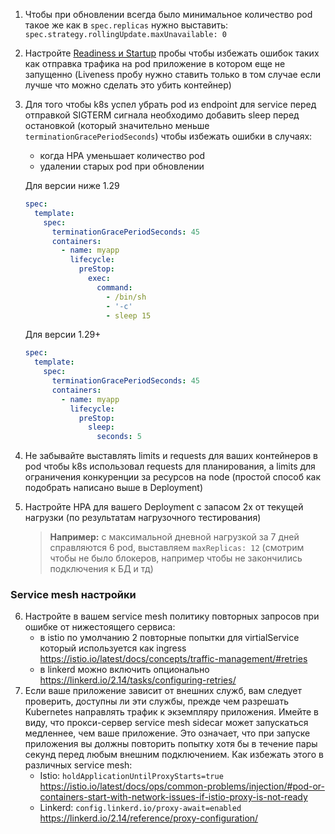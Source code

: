 1. Чтобы при обновлении всегда было минимальное количество pod такое же как в `spec.replicas` нужно выставить: `spec.strategy.rollingUpdate.maxUnavailable: 0`
2. Настройте [Readiness и Startup](https://kubernetes.io/docs/tasks/configure-pod-container/configure-liveness-readiness-startup-probes/) пробы чтобы избежать ошибок таких как отправка трафика на pod приложение в котором еще не запущенно (Liveness пробу нужно ставить только в том случае если лучше что можно сделать это убить контейнер)
3. Для того чтобы k8s успел убрать pod из endpoint для service перед отправкой SIGTERM сигнала необходимо добавить sleep перед остановкой (который значительно меньше `terminationGracePeriodSeconds`) чтобы избежать ошибки в случаях:
   - когда HPA уменьшает количество pod 
   - удалении старых pod при обновлении

   Для версии ниже 1.29
    ```yaml
    spec:
      template:
        spec:
          terminationGracePeriodSeconds: 45
          containers:
            - name: myapp
              lifecycle:
                preStop:
                  exec:
                    command:
                      - /bin/sh
                      - '-c'
                      - sleep 15
    ```
    Для версии 1.29+
    ```yaml
    spec:
      template:
        spec:
          terminationGracePeriodSeconds: 45
          containers:
            - name: myapp
              lifecycle:
                preStop:
                  sleep:
                    seconds: 5
    ```
5. Не забывайте выставлять limits и requests для ваших контейнеров в pod чтобы k8s использовал requests для планирования, а limits для ограничения конкуренции за ресурсов на node (простой способ как подобрать написано выше в Deployment) 
6. Настройте HPA для вашего Deployment с запасом 2х от текущей нагрузки (по результатам нагрузочного тестирования)
   > **Например:** с максимальной дневной нагрузкой за 7 дней справляются 6 pod, выставляем `maxReplicas: 12` (смотрим чтобы не было блокеров, например чтобы не закончились подключения к БД и тд)

### Service mesh настройки

6. Настройте в вашем service mesh политику повторных запросов при ошибке от нижестоящего сервиса:
   - в istio по умолчанию 2 повторные попытки для virtialService который используется как ingress https://istio.io/latest/docs/concepts/traffic-management/#retries
   - в linkerd можно включить опционально https://linkerd.io/2.14/tasks/configuring-retries/
8. Если ваше приложение зависит от внешних служб, вам следует проверить, доступны ли эти службы, прежде чем разрешать Kubernetes направлять трафик к экземпляру приложения. Имейте в виду, что прокси-сервер service mesh sidecar может запускаться медленнее, чем ваше приложение. Это означает, что при запуске приложения вы должны повторить попытку хотя бы в течение пары секунд перед любым внешним подключением. Как избежать этого в различных service mesh:
   - Istio: `holdApplicationUntilProxyStarts=true` https://istio.io/latest/docs/ops/common-problems/injection/#pod-or-containers-start-with-network-issues-if-istio-proxy-is-not-ready
   - Linkerd: `config.linkerd.io/proxy-await=enabled` https://linkerd.io/2.14/reference/proxy-configuration/
